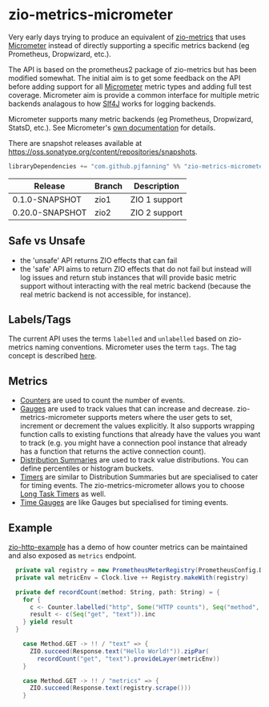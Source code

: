 # zio-metrics-micrometer

Very early days trying to produce an equivalent of [zio-metrics](https://github.com/zio/zio-metrics) that uses [Micrometer](https://micrometer.io/) instead of directly supporting a specific metrics backend (eg Prometheus, Dropwizard, etc.).

The API is based on the prometheus2 package of zio-metrics but has been modified somewhat. The initial aim is to get some feedback on the API before adding support for all [Micrometer](https://micrometer.io/) metric types and adding full test coverage. Micrometer aim is provide a common interface for multiple metric backends analagous to how [Slf4J](https://www.slf4j.org/) works for logging backends.

Micrometer supports many metric backends (eg Prometheus, Dropwizard, StatsD, etc.). See Micrometer's [own documentation](https://micrometer.io/docs) for details.

There are snapshot releases available at https://oss.sonatype.org/content/repositories/snapshots.

```scala
libraryDependencies += "com.github.pjfanning" %% "zio-metrics-micromete" % "0.20.0-SNAPSHOT"
```

|Release|Branch|Description|
|---|---|---|
|0.1.0-SNAPSHOT|zio1|ZIO 1 support|
|0.20.0-SNAPSHOT|zio2|ZIO 2 support|

## Safe vs Unsafe
* the 'unsafe' API returns ZIO effects that can fail
* the 'safe' API aims to return ZIO effects that do not fail but instead will log issues and return stub instances that will provide basic metric support without interacting with the real metric backend (because the real metric backend is not accessible, for instance).

## Labels/Tags
The current API uses the terms `labelled` and `unlabelled` based on zio-metrics naming conventions. Micrometer uses the term `tags`. The tag concept is described [here](https://micrometer.io/docs/concepts#_naming_meters).

## Metrics
* [Counters](https://micrometer.io/docs/concepts#_counters) are used to count the number of events.
* [Gauges](https://micrometer.io/docs/concepts#_gauges) are used to track values that can increase and decrease. zio-metrics-micrometer supports meters where the user gets to set, increment or decrement the values explicitly. It also supports wrapping function calls to existing functions that already have the values you want to track (e.g. you might have a connection pool instance that already has a function that returns the active connection count).
* [Distribution Summaries](https://micrometer.io/docs/concepts#_distribution_summaries) are used to track value distributions. You can define percentiles or histogram buckets.
* [Timers](https://micrometer.io/docs/concepts#_timers) are similar to Distribution Summaries but are specialised to cater for timing events. The zio-metrics-micrometer allows you to choose [Long Task Timers](https://micrometer.io/docs/concepts#_long_task_timers) as well.
* [Time Gauges](https://micrometer.io/docs/concepts#_timegauge) are like Gauges but specialised for timing events.

## Example

[zio-http-example](https://github.com/pjfanning/zio-http-example) has a demo of how counter metrics can be maintained and also exposed as `metrics` endpoint.

```scala
  private val registry = new PrometheusMeterRegistry(PrometheusConfig.DEFAULT)
  private val metricEnv = Clock.live ++ Registry.makeWith(registry)

  private def recordCount(method: String, path: String) = {
    for {
      c <- Counter.labelled("http", Some("HTTP counts"), Seq("method", "path"))
      result <- c(Seq("get", "text")).inc
    } yield result
  }
```

```scala
    case Method.GET -> !! / "text" => {
      ZIO.succeed(Response.text("Hello World!")).zipPar(
        recordCount("get", "text").provideLayer(metricEnv))
    }
```    

```scala
    case Method.GET -> !! / "metrics" => {
      ZIO.succeed(Response.text(registry.scrape()))
    }
```    
